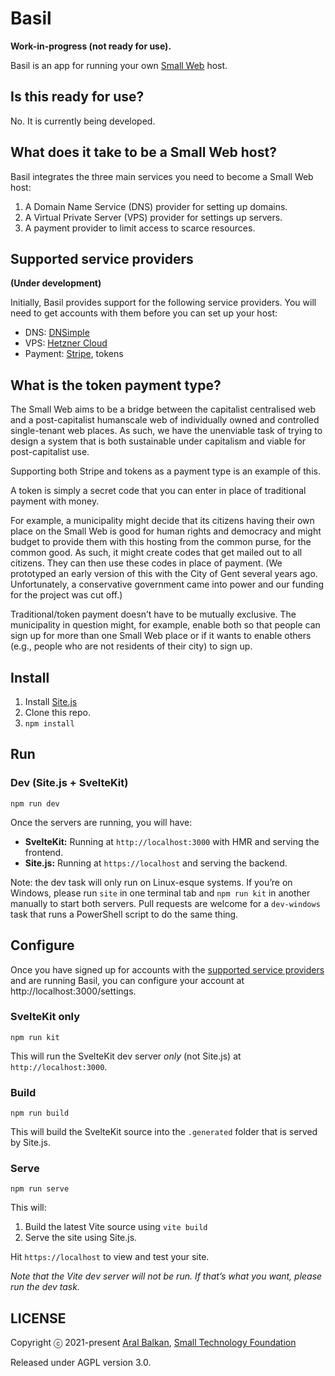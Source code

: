 # Basil

__Work-in-progress (not ready for use).__

Basil is an app for running your own [Small Web](https://small-tech.org/research-and-development) host.

## Is this ready for use?

No. It is currently being developed.

## What does it take to be a Small Web host?

Basil integrates the three main services you need to become a Small Web host:

1. A Domain Name Service (DNS) provider for setting up domains.
2. A Virtual Private Server (VPS) provider for settings up servers.
3. A payment provider to limit access to scarce resources.

## Supported service providers

__(Under development)__

Initially, Basil provides support for the following service providers. You will need to get accounts with them before you can set up your host:

- DNS: [DNSimple](https://dnsimple.com)
- VPS: [Hetzner Cloud](https://www.hetzner.com/cloud)
- Payment: [Stripe](https://stripe.com), tokens

## What is the token payment type?

The Small Web aims to be a bridge between the capitalist centralised web and a post-capitalist humanscale web of individually owned and controlled single-tenant web places. As such, we have the unenviable task of trying to design a system that is both sustainable under capitalism and viable for post-capitalist use.

Supporting both Stripe and tokens as a payment type is an example of this.

A token is simply a secret code that you can enter in place of traditional payment with money.

For example, a municipality might decide that its citizens having their own place on the Small Web is good for human rights and democracy and might budget to provide them with this hosting from the common purse, for the common good. As such, it might create codes that get mailed out to all citizens. They can then use these codes in place of payment. (We prototyped an early version of this with the City of Gent several years ago. Unfortunately, a conservative government came into power and our funding for the project was cut off.)

Traditional/token payment doesn’t have to be mutually exclusive. The municipality in question might, for example, enable both so that people can sign up for more than one Small Web place or if it wants to enable others (e.g., people who are not residents of their city) to sign up.

## Install

1. Install [Site.js](https://sitejs.org)
2. Clone this repo.
3. `npm install`

## Run

### Dev (Site.js + SvelteKit)

```shell
npm run dev
```

Once the servers are running, you will have:

  - __SvelteKit:__ Running at `http://localhost:3000` with HMR and serving the frontend.
  - __Site.js:__ Running at `https://localhost` and serving the backend.

Note: the dev task will only run on Linux-esque systems. If you’re on Windows, please run `site` in one terminal tab and `npm run kit` in another manually to start both servers. Pull requests are welcome for a `dev-windows` task that runs a PowerShell script to do the same thing.

## Configure

Once you have signed up for accounts with the [supported service providers](#supported-service-providers) and are running Basil, you can configure your account at http://localhost:3000/settings.


### SvelteKit only

```shell
npm run kit
```

This will run the SvelteKit dev server _only_ (not Site.js) at `http://localhost:3000`.

### Build

```shell
npm run build
```

This will build the SvelteKit source into the `.generated` folder that is served by Site.js.

### Serve

```shell
npm run serve
```

This will:

1. Build the latest Vite source using `vite build`
2. Serve the site using Site.js.

Hit `https://localhost` to view and test your site.

_Note that the Vite dev server will not be run. If that’s what you want, please run the dev task._


## LICENSE

Copyright ⓒ 2021-present [Aral Balkan](https://ar.al), [Small Technology Foundation](https://small-tech.org)

Released under AGPL version 3.0.
